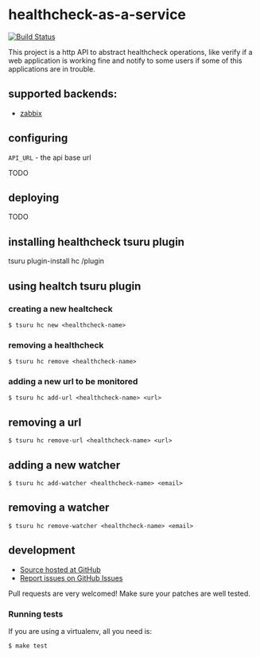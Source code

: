 # healthcheck-as-a-service

[![Build Status](https://travis-ci.org/tsuru/healthcheck-as-a-service.png?branch=master)](https://travis-ci.org/tsuru/healthcheck-as-a-service)

This project is a http API to abstract healthcheck operations, like verify if a web application is working fine and notify to some users if some of this applications are in trouble.

## supported backends:

 * [zabbix](http://zabbix.com)
    
## configuring


`API_URL` - the api base url

TODO

## deploying

TODO

## installing healthcheck tsuru plugin

tsuru plugin-install hc <API-URL>/plugin

## using healtch tsuru plugin

### creating a new healtcheck

    $ tsuru hc new <healthcheck-name>

### removing a healthcheck

    $ tsuru hc remove <healthcheck-name>

### adding a new url to be monitored

    $ tsuru hc add-url <healthcheck-name> <url>

## removing a url

    $ tsuru hc remove-url <healthcheck-name> <url>

## adding a new watcher

    $ tsuru hc add-watcher <healthcheck-name> <email>

## removing a watcher

    $ tsuru hc remove-watcher <healthcheck-name> <email>

## development

 * [Source hosted at GitHub](http://github.com/tsuru/healthcheck-as-a-service)
 * [Report issues on GitHub Issues](http://github.com/tsuru/healthcheck-as-a-service/issues)

Pull requests are very welcomed! Make sure your patches are well tested.

### Running tests

If you are using a virtualenv, all you need is:

    $ make test
